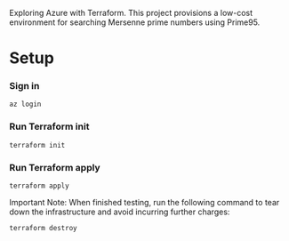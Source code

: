 Exploring Azure with Terraform. This project provisions a low-cost environment for searching Mersenne prime numbers using Prime95.

# Setup

### Sign in

```
az login
```

### Run Terraform init

```
terraform init
```

### Run Terraform apply

```
terraform apply
```

Important Note: When finished testing, run the following command to tear down the infrastructure and avoid incurring further charges:

```
terraform destroy
```
